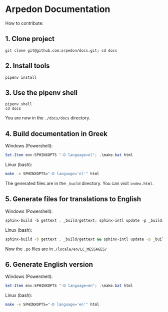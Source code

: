 # Arpedon Documentation

How to contribute:

## 1. Clone project

```
git clone git@github.com:arpedon/docs.git; cd docs
```

## 2. Install tools

```
pipenv install
```

## 3. Use the pipenv shell

```
pipenv shell
cd docs
```

You are now in the `./docs/docs` directory.

## 4. Build documentation in Greek

Windows (Powershell):  

```powershell
Set-Item env:SPHINXOPTS "-D language=el"; .\make.bat html
```

Linux (bash): 

```bash
make -e SPHINXOPTS="-D language='el'" html
```

The generated files are in the `_build` directory. You can visit `index.html`.

## 5. Generate files for translations to English

Windows (Powershell): 

```powershell
sphinx-build -b gettext . _build/gettext; sphinx-intl update -p _build/gettext -l en
```

Linux (bash): 

```bash
sphinx-build -b gettext . _build/gettext && sphinx-intl update -p _build/gettext -l en
```

Now the `.po` files are in .`/locale/en/LC_MESSAGES/`

## 6. Generate English version

Windows (Powershell): 

```powershell
Set-Item env:SPHINXOPTS "-D language=en"; .\make.bat html
```

Linux (bash): 

```bash
make -e SPHINXOPTS="-D language='en'" html
```

